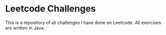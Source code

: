 # Leetcode Challenges

This is a repository of all challenges I have done on Leetcode. All exercises are written in Java.
